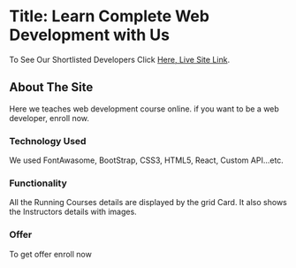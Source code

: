# Title: Learn Complete Web Development with Us

To See Our Shortlisted Developers Click [Here, Live Site Link](https://my-education-react.netlify.app/).

## About The Site

Here we teaches web development course online. if you want to be a web developer, enroll now.

### Technology Used

We used FontAwasome, BootStrap, CSS3, HTML5, React, Custom API...etc.

### Functionality

All the Running Courses details are displayed by the grid Card. It also shows the Instructors details with images.

### Offer

To get offer enroll now

